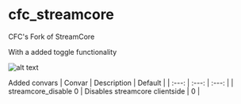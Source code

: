 # cfc_streamcore
CFC's Fork of StreamCore

With a added toggle functionality 

![alt text](https://i.imgur.com/eeZdDTP.png)

Added convars
| Convar | Description | Default |
| :---: | :---: | :---: |
| streamcore_disable 0 | Disables streamcore clientside | 0 |
